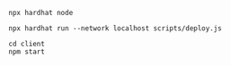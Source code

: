 ```
npx hardhat node

```

```
npx hardhat run --network localhost scripts/deploy.js

```

```
cd client
npm start

```
